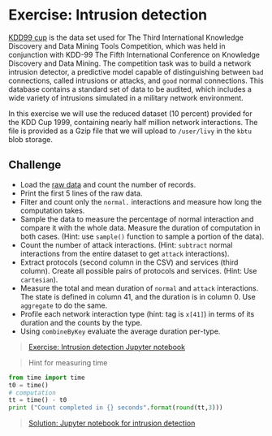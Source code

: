 # Exercise: Intrusion detection

[KDD99 cup](http://kdd.ics.uci.edu/databases/kddcup99/kddcup99.html)
 is the data set used for The Third International Knowledge Discovery
and Data Mining Tools Competition, which was held in conjunction with KDD-99
The Fifth International Conference on Knowledge Discovery and Data Mining.
The competition task was to build a network intrusion detector, a predictive
model capable of distinguishing between `bad` connections, called intrusions or
attacks, and `good` normal connections. This database contains a standard set
of data to be audited, which includes a wide variety of intrusions simulated in
a military network environment.

In this exercise we will use the reduced dataset (10 percent) provided for the
KDD Cup 1999, containing nearly half million network interactions. The file is
provided as a Gzip file that we will upload to `/user/livy` in the `kbtu`
blob storage.

## Challenge

* Load the [raw data](http://kdd.ics.uci.edu/databases/kddcup99/kddcup.data_10_percent.gz)
 and count the number of records.
* Print the first 5 lines of the raw data.
* Filter and count only the `normal.` interactions and measure how long the
computation takes.
* Sample the data to measure the percentage of normal interaction and compare it
with the whole data. Measure the duration of computation in both cases. (Hint:
use `sample()` function to sample a portion of the data).
* Count the number of attack interactions. (Hint: `subtract` normal interactions
  from the entire dataset to get `attack` interactions).
* Extract protocols (second column in the CSV) and services (third column).
Create all possible pairs of protocols and services. (Hint: Use `cartesian`).
* Measure the total and mean duration of `normal` and `attack` interactions.
The state is defined in column 41, and the duration is in column 0. Use
`aggregate` to do the same.
* Profile each network interaction type (hint: tag is `x[41]`) in terms of
its duration and the counts by the type.
* Using `combineByKey` evaluate the average duration per-type.


> [Exercise: Intrusion detection Jupyter notebook](kdd99-exercise.ipynb)

> Hint for measuring time

```Python
from time import time
t0 = time()
# computation
tt = time() - t0
print ("Count completed in {} seconds".format(round(tt,3)))
```

> [Solution: Jupyter notebook for intrusion detection](kdd99.ipynb)
